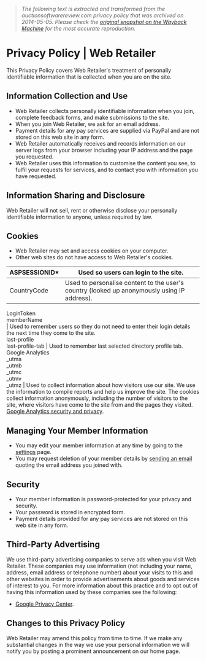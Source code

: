 > *The following text is extracted and transformed from the auctionsoftwarereview.com privacy policy that was archived on 2014-05-05. Please check the [original snapshot on the Wayback Machine](https://web.archive.org/web/20140505021340id_/http%3A//www.webretailer.com/privacy.asp) for the most accurate reproduction.*

# Privacy Policy | Web Retailer

This Privacy Policy covers Web Retailer's treatment of personally identifiable information that is collected when you are on the site.

## Information Collection and Use

  * Web Retailer collects personally identifiable information when you join, complete feedback forms, and make submissions to the site.
  * When you join Web Retailer, we ask for an email address.
  * Payment details for any pay services are supplied via PayPal and are not stored on this web site in any form.
  * Web Retailer automatically receives and records information on our server logs from your browser including your IP address and the page you requested.
  * Web Retailer uses this information to customise the content you see, to fulfil your requests for services, and to contact you with information you have requested.



## Information Sharing and Disclosure

Web Retailer will not sell, rent or otherwise disclose your personally identifiable information to anyone, unless required by law. 

## Cookies

  * Web Retailer may set and access cookies on your computer.
  * Other web sites do not have access to Web Retailer's cookies.

ASPSESSIONID* | Used so users can login to the site.   
---|---  
CountryCode | Used to personalise content to the user's country (looked up anonymously using IP address).  
LoginToken  
memberName  
|  Used to remember users so they do not need to enter their login details the next time they come to the site.  
last-profile  
last-profile-tab | Used to remember last selected directory profile tab.  
Google Analytics  
_utma  
_utmb  
_utmc  
_utmv  
_utmz |  Used to collect information about how visitors use our site. We use the information to compile reports and help us improve the site. The cookies collect information anonymously, including the number of visitors to the site, where visitors have come to the site from and the pages they visited. [Google Analytics security and privacy](http://www.google.co.uk/intl/en/analytics/privacyoverview.html).  
  
## Managing Your Member Information

  * You may edit your member information at any time by going to the [settings](https://web.archive.org/member-account.asp) page.
  * You may request deletion of your member details by [sending an email](https://web.archive.org/contact-us.asp?subject=memberdelete&action=readfaqs) quoting the email address you joined with.



## Security

  * Your member information is password-protected for your privacy and security.
  * Your password is stored in encrypted form.
  * Payment details provided for any pay services are not stored on this web site in any form.



## Third-Party Advertising 

We use third-party advertising companies to serve ads when you visit Web Retailer. These companies may use information (not including your name, address, email address or telephone number) about your visits to this and other websites in order to provide advertisements about goods and services of interest to you. For more information about this practice and to opt out of having this information used by these companies see the following:

  * [Google Privacy Center](http://www.google.co.uk/privacy_ads.html).



## Changes to this Privacy Policy

Web Retailer may amend this policy from time to time. If we make any substantial changes in the way we use your personal information we will notify you by posting a prominent announcement on our home page. 
